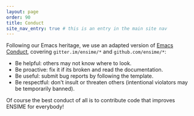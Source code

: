 ```yaml
---
layout: page
order: 90
title: Conduct
site_nav_entry: true # this is an entry in the main site nav
---
```


Following our Emacs heritage, we use an adapted version of [Emacs Conduct](https://www.emacswiki.org/emacs/EmacsChannel#toc3), covering `gitter.im/ensime/*` and `github.com/ensime/*`:

- Be helpful: others may not know where to look.
- Be proactive: fix it if its broken and read the documentation.
- Be useful: submit bug reports by following the template.
- Be respectful: don't insult or threaten others (intentional violators may be temporarily banned).

Of course the best conduct of all is to contribute code that improves ENSIME for everybody!
